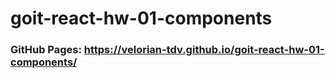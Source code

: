 # goit-react-hw-01-components
### GitHub Pages: https://velorian-tdv.github.io/goit-react-hw-01-components/